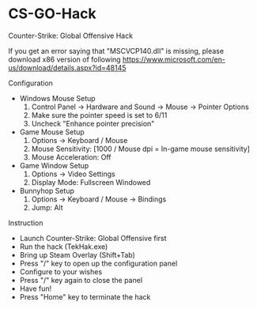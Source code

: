 # CS-GO-Hack
Counter-Strike: Global Offensive Hack

If you get an error saying that "MSCVCP140.dll" is missing, please download x86 version of following
https://www.microsoft.com/en-us/download/details.aspx?id=48145

Configuration
- Windows Mouse Setup
  1. Control Panel -> Hardware and Sound -> Mouse -> Pointer Options
  2. Make sure the pointer speed is set to 6/11
  3. Uncheck "Enhance pointer precision"
- Game Mouse Setup
  1. Options -> Keyboard / Mouse
  2. Mouse Sensitivity: [1000 / Mouse dpi = In-game mouse sensitivity]
  3. Mouse Acceleration: Off
- Game Window Setup
  1. Options -> Video Settings
  2. Display Mode: Fullscreen Windowed
- Bunnyhop Setup
  1. Options -> Keyboard / Mouse -> Bindings
  2. Jump: Alt

Instruction
- Launch Counter-Strike: Global Offensive first
- Run the hack (TekHak.exe)
- Bring up Steam Overlay (Shift+Tab)
- Press "/" key to open up the configuration panel
- Configure to your wishes
- Press "/" key again to close the panel
- Have fun!
- Press "Home" key to terminate the hack
